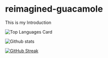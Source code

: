 # reimagined-guacamole
This is my Introduction

![Top Languages Card](https://https://dark-star-strix.vercel.app//api/top-langs/?username=DarkStarStrix)

![Github stats](https://https://dark-star-strix.vercel.app//api?username=DarkStarStrix&theme=highcontrast&show_icons=true&count_private=true)

[![GitHub Streak](http://github-readme-streak-stats.herokuapp.com?user=DarkStarStrix&theme=dark&background=000000)](https://git.io/streak-stats)
